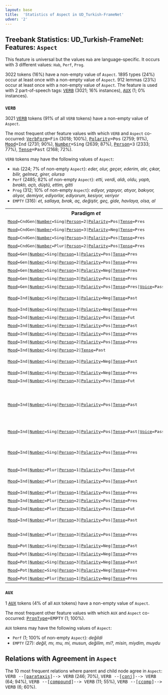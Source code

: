 ```yaml
---
layout: base
title:  'Statistics of Aspect in UD_Turkish-FrameNet'
udver: '2'
---
```


## Treebank Statistics: UD_Turkish-FrameNet: Features: `Aspect`

This feature is universal but the values `Hab` are language-specific.
It occurs with 3 different values: `Hab`, `Perf`, `Prog`.

3022 tokens (16%) have a non-empty value of `Aspect`.
1895 types (24%) occur at least once with a non-empty value of `Aspect`.
912 lemmas (23%) occur at least once with a non-empty value of `Aspect`.
The feature is used with 2 part-of-speech tags: <tt><a href="tr_framenet-pos-VERB.html">VERB</a></tt> (3021; 16% instances), <tt><a href="tr_framenet-pos-AUX.html">AUX</a></tt> (1; 0% instances).

### `VERB`

3021 <tt><a href="tr_framenet-pos-VERB.html">VERB</a></tt> tokens (91% of all `VERB` tokens) have a non-empty value of `Aspect`.

The most frequent other feature values with which `VERB` and `Aspect` co-occurred: <tt><a href="tr_framenet-feat-VerbForm.html">VerbForm</a></tt><tt>=Fin</tt> (3018; 100%), <tt><a href="tr_framenet-feat-Polarity.html">Polarity</a></tt><tt>=Pos</tt> (2759; 91%), <tt><a href="tr_framenet-feat-Mood.html">Mood</a></tt><tt>=Ind</tt> (2731; 90%), <tt><a href="tr_framenet-feat-Number.html">Number</a></tt><tt>=Sing</tt> (2639; 87%), <tt><a href="tr_framenet-feat-Person.html">Person</a></tt><tt>=3</tt> (2333; 77%), <tt><a href="tr_framenet-feat-Tense.html">Tense</a></tt><tt>=Past</tt> (2168; 72%).

`VERB` tokens may have the following values of `Aspect`:

* `Hab` (224; 7% of non-empty `Aspect`): <em>eder, olur, geçer, ederim, alır, çıkar, bilir, gelmez, girer, olursa</em>
* `Perf` (2485; 82% of non-empty `Aspect`): <em>etti, verdi, aldı, oldu, yaptı, bıraktı, açtı, düştü, ettim, gitti</em>
* `Prog` (312; 10% of non-empty `Aspect`): <em>ediyor, yapıyor, atıyor, bakıyor, alıyor, demiyor, ediyorlar, ediyorum, kesiyor, veriyor</em>
* `EMPTY` (316): <em>et, sallaya, bırak, aç, değiştir, geç, gide, havlaya, olsa, al</em>

<table>
  <tr><th>Paradigm <i>et</i></th><th><tt>Perf</tt></th><th><tt>Prog</tt></th><th><tt>Hab</tt></th></tr>
  <tr><td><tt><tt><a href="tr_framenet-feat-Mood.html">Mood</a></tt><tt>=CndGen</tt>|<tt><a href="tr_framenet-feat-Number.html">Number</a></tt><tt>=Sing</tt>|<tt><a href="tr_framenet-feat-Person.html">Person</a></tt><tt>=2</tt>|<tt><a href="tr_framenet-feat-Polarity.html">Polarity</a></tt><tt>=Pos</tt>|<tt><a href="tr_framenet-feat-Tense.html">Tense</a></tt><tt>=Pres</tt></tt></td><td></td><td></td><td><em>edersen</em></td></tr>
  <tr><td><tt><tt><a href="tr_framenet-feat-Mood.html">Mood</a></tt><tt>=CndGen</tt>|<tt><a href="tr_framenet-feat-Number.html">Number</a></tt><tt>=Sing</tt>|<tt><a href="tr_framenet-feat-Person.html">Person</a></tt><tt>=3</tt>|<tt><a href="tr_framenet-feat-Polarity.html">Polarity</a></tt><tt>=Neg</tt>|<tt><a href="tr_framenet-feat-Tense.html">Tense</a></tt><tt>=Pres</tt></tt></td><td></td><td></td><td><em>etmezse</em></td></tr>
  <tr><td><tt><tt><a href="tr_framenet-feat-Mood.html">Mood</a></tt><tt>=CndGen</tt>|<tt><a href="tr_framenet-feat-Number.html">Number</a></tt><tt>=Sing</tt>|<tt><a href="tr_framenet-feat-Person.html">Person</a></tt><tt>=3</tt>|<tt><a href="tr_framenet-feat-Polarity.html">Polarity</a></tt><tt>=Pos</tt>|<tt><a href="tr_framenet-feat-Tense.html">Tense</a></tt><tt>=Pres</tt></tt></td><td></td><td></td><td><em>ederse</em></td></tr>
  <tr><td><tt><tt><a href="tr_framenet-feat-Mood.html">Mood</a></tt><tt>=CndGen</tt>|<tt><a href="tr_framenet-feat-Number.html">Number</a></tt><tt>=Plur</tt>|<tt><a href="tr_framenet-feat-Person.html">Person</a></tt><tt>=2</tt>|<tt><a href="tr_framenet-feat-Polarity.html">Polarity</a></tt><tt>=Pos</tt>|<tt><a href="tr_framenet-feat-Tense.html">Tense</a></tt><tt>=Pres</tt></tt></td><td></td><td></td><td><em>ederseniz</em></td></tr>
  <tr><td><tt><tt><a href="tr_framenet-feat-Mood.html">Mood</a></tt><tt>=Gen</tt>|<tt><a href="tr_framenet-feat-Number.html">Number</a></tt><tt>=Sing</tt>|<tt><a href="tr_framenet-feat-Person.html">Person</a></tt><tt>=1</tt>|<tt><a href="tr_framenet-feat-Polarity.html">Polarity</a></tt><tt>=Pos</tt>|<tt><a href="tr_framenet-feat-Tense.html">Tense</a></tt><tt>=Pres</tt></tt></td><td></td><td></td><td><em>ederim</em></td></tr>
  <tr><td><tt><tt><a href="tr_framenet-feat-Mood.html">Mood</a></tt><tt>=Gen</tt>|<tt><a href="tr_framenet-feat-Number.html">Number</a></tt><tt>=Sing</tt>|<tt><a href="tr_framenet-feat-Person.html">Person</a></tt><tt>=2</tt>|<tt><a href="tr_framenet-feat-Polarity.html">Polarity</a></tt><tt>=Pos</tt>|<tt><a href="tr_framenet-feat-Tense.html">Tense</a></tt><tt>=Pres</tt></tt></td><td></td><td></td><td><em>edersin</em></td></tr>
  <tr><td><tt><tt><a href="tr_framenet-feat-Mood.html">Mood</a></tt><tt>=Gen</tt>|<tt><a href="tr_framenet-feat-Number.html">Number</a></tt><tt>=Sing</tt>|<tt><a href="tr_framenet-feat-Person.html">Person</a></tt><tt>=3</tt>|<tt><a href="tr_framenet-feat-Polarity.html">Polarity</a></tt><tt>=Neg</tt>|<tt><a href="tr_framenet-feat-Tense.html">Tense</a></tt><tt>=Pres</tt></tt></td><td></td><td></td><td><em>etmez</em></td></tr>
  <tr><td><tt><tt><a href="tr_framenet-feat-Mood.html">Mood</a></tt><tt>=Gen</tt>|<tt><a href="tr_framenet-feat-Number.html">Number</a></tt><tt>=Sing</tt>|<tt><a href="tr_framenet-feat-Person.html">Person</a></tt><tt>=3</tt>|<tt><a href="tr_framenet-feat-Polarity.html">Polarity</a></tt><tt>=Pos</tt>|<tt><a href="tr_framenet-feat-Tense.html">Tense</a></tt><tt>=Pres</tt></tt></td><td></td><td></td><td><em>eder</em></td></tr>
  <tr><td><tt><tt><a href="tr_framenet-feat-Mood.html">Mood</a></tt><tt>=Gen</tt>|<tt><a href="tr_framenet-feat-Number.html">Number</a></tt><tt>=Sing</tt>|<tt><a href="tr_framenet-feat-Person.html">Person</a></tt><tt>=3</tt>|<tt><a href="tr_framenet-feat-Polarity.html">Polarity</a></tt><tt>=Pos</tt>|<tt><a href="tr_framenet-feat-Tense.html">Tense</a></tt><tt>=Pres</tt>|<tt><a href="tr_framenet-feat-Voice.html">Voice</a></tt><tt>=Pass</tt></tt></td><td></td><td></td><td><em>edilir</em></td></tr>
  <tr><td><tt><tt><a href="tr_framenet-feat-Mood.html">Mood</a></tt><tt>=Ind</tt>|<tt><a href="tr_framenet-feat-Number.html">Number</a></tt><tt>=Sing</tt>|<tt><a href="tr_framenet-feat-Person.html">Person</a></tt><tt>=1</tt>|<tt><a href="tr_framenet-feat-Polarity.html">Polarity</a></tt><tt>=Neg</tt>|<tt><a href="tr_framenet-feat-Tense.html">Tense</a></tt><tt>=Past</tt></tt></td><td><em>etmedim, etmezdim</em></td><td></td><td></td></tr>
  <tr><td><tt><tt><a href="tr_framenet-feat-Mood.html">Mood</a></tt><tt>=Ind</tt>|<tt><a href="tr_framenet-feat-Number.html">Number</a></tt><tt>=Sing</tt>|<tt><a href="tr_framenet-feat-Person.html">Person</a></tt><tt>=1</tt>|<tt><a href="tr_framenet-feat-Polarity.html">Polarity</a></tt><tt>=Neg</tt>|<tt><a href="tr_framenet-feat-Tense.html">Tense</a></tt><tt>=Pres</tt></tt></td><td></td><td><em>etmiyorum</em></td><td></td></tr>
  <tr><td><tt><tt><a href="tr_framenet-feat-Mood.html">Mood</a></tt><tt>=Ind</tt>|<tt><a href="tr_framenet-feat-Number.html">Number</a></tt><tt>=Sing</tt>|<tt><a href="tr_framenet-feat-Person.html">Person</a></tt><tt>=1</tt>|<tt><a href="tr_framenet-feat-Polarity.html">Polarity</a></tt><tt>=Pos</tt>|<tt><a href="tr_framenet-feat-Tense.html">Tense</a></tt><tt>=Fut</tt></tt></td><td><em>edeceğim</em></td><td></td><td></td></tr>
  <tr><td><tt><tt><a href="tr_framenet-feat-Mood.html">Mood</a></tt><tt>=Ind</tt>|<tt><a href="tr_framenet-feat-Number.html">Number</a></tt><tt>=Sing</tt>|<tt><a href="tr_framenet-feat-Person.html">Person</a></tt><tt>=1</tt>|<tt><a href="tr_framenet-feat-Polarity.html">Polarity</a></tt><tt>=Pos</tt>|<tt><a href="tr_framenet-feat-Tense.html">Tense</a></tt><tt>=Past</tt></tt></td><td><em>ettim</em></td><td></td><td></td></tr>
  <tr><td><tt><tt><a href="tr_framenet-feat-Mood.html">Mood</a></tt><tt>=Ind</tt>|<tt><a href="tr_framenet-feat-Number.html">Number</a></tt><tt>=Sing</tt>|<tt><a href="tr_framenet-feat-Person.html">Person</a></tt><tt>=1</tt>|<tt><a href="tr_framenet-feat-Polarity.html">Polarity</a></tt><tt>=Pos</tt>|<tt><a href="tr_framenet-feat-Tense.html">Tense</a></tt><tt>=Pres</tt></tt></td><td></td><td><em>ediyorum</em></td><td></td></tr>
  <tr><td><tt><tt><a href="tr_framenet-feat-Mood.html">Mood</a></tt><tt>=Ind</tt>|<tt><a href="tr_framenet-feat-Number.html">Number</a></tt><tt>=Sing</tt>|<tt><a href="tr_framenet-feat-Person.html">Person</a></tt><tt>=2</tt>|<tt><a href="tr_framenet-feat-Polarity.html">Polarity</a></tt><tt>=Pos</tt>|<tt><a href="tr_framenet-feat-Tense.html">Tense</a></tt><tt>=Pres</tt></tt></td><td></td><td><em>ediyorsun</em></td><td></td></tr>
  <tr><td><tt><tt><a href="tr_framenet-feat-Mood.html">Mood</a></tt><tt>=Ind</tt>|<tt><a href="tr_framenet-feat-Number.html">Number</a></tt><tt>=Sing</tt>|<tt><a href="tr_framenet-feat-Person.html">Person</a></tt><tt>=2</tt>|<tt><a href="tr_framenet-feat-Tense.html">Tense</a></tt><tt>=Past</tt></tt></td><td><em>ettin</em></td><td></td><td></td></tr>
  <tr><td><tt><tt><a href="tr_framenet-feat-Mood.html">Mood</a></tt><tt>=Ind</tt>|<tt><a href="tr_framenet-feat-Number.html">Number</a></tt><tt>=Sing</tt>|<tt><a href="tr_framenet-feat-Person.html">Person</a></tt><tt>=3</tt>|<tt><a href="tr_framenet-feat-Polarity.html">Polarity</a></tt><tt>=Neg</tt>|<tt><a href="tr_framenet-feat-Tense.html">Tense</a></tt><tt>=Past</tt></tt></td><td><em>etmedi, etmezdi</em></td><td></td><td></td></tr>
  <tr><td><tt><tt><a href="tr_framenet-feat-Mood.html">Mood</a></tt><tt>=Ind</tt>|<tt><a href="tr_framenet-feat-Number.html">Number</a></tt><tt>=Sing</tt>|<tt><a href="tr_framenet-feat-Person.html">Person</a></tt><tt>=3</tt>|<tt><a href="tr_framenet-feat-Polarity.html">Polarity</a></tt><tt>=Neg</tt>|<tt><a href="tr_framenet-feat-Tense.html">Tense</a></tt><tt>=Pres</tt></tt></td><td></td><td><em>etmiyor</em></td><td></td></tr>
  <tr><td><tt><tt><a href="tr_framenet-feat-Mood.html">Mood</a></tt><tt>=Ind</tt>|<tt><a href="tr_framenet-feat-Number.html">Number</a></tt><tt>=Sing</tt>|<tt><a href="tr_framenet-feat-Person.html">Person</a></tt><tt>=3</tt>|<tt><a href="tr_framenet-feat-Polarity.html">Polarity</a></tt><tt>=Pos</tt>|<tt><a href="tr_framenet-feat-Tense.html">Tense</a></tt><tt>=Fut</tt></tt></td><td><em>edecek</em></td><td></td><td></td></tr>
  <tr><td><tt><tt><a href="tr_framenet-feat-Mood.html">Mood</a></tt><tt>=Ind</tt>|<tt><a href="tr_framenet-feat-Number.html">Number</a></tt><tt>=Sing</tt>|<tt><a href="tr_framenet-feat-Person.html">Person</a></tt><tt>=3</tt>|<tt><a href="tr_framenet-feat-Polarity.html">Polarity</a></tt><tt>=Pos</tt>|<tt><a href="tr_framenet-feat-Tense.html">Tense</a></tt><tt>=Past</tt></tt></td><td><em>etti, ediyordu, etmişti, edecekti, ederdi, etmekteydi</em></td><td></td><td></td></tr>
  <tr><td><tt><tt><a href="tr_framenet-feat-Mood.html">Mood</a></tt><tt>=Ind</tt>|<tt><a href="tr_framenet-feat-Number.html">Number</a></tt><tt>=Sing</tt>|<tt><a href="tr_framenet-feat-Person.html">Person</a></tt><tt>=3</tt>|<tt><a href="tr_framenet-feat-Polarity.html">Polarity</a></tt><tt>=Pos</tt>|<tt><a href="tr_framenet-feat-Tense.html">Tense</a></tt><tt>=Past</tt>|<tt><a href="tr_framenet-feat-Voice.html">Voice</a></tt><tt>=Pass</tt></tt></td><td><em>edildi, edilmişti</em></td><td></td><td></td></tr>
  <tr><td><tt><tt><a href="tr_framenet-feat-Mood.html">Mood</a></tt><tt>=Ind</tt>|<tt><a href="tr_framenet-feat-Number.html">Number</a></tt><tt>=Sing</tt>|<tt><a href="tr_framenet-feat-Person.html">Person</a></tt><tt>=3</tt>|<tt><a href="tr_framenet-feat-Polarity.html">Polarity</a></tt><tt>=Pos</tt>|<tt><a href="tr_framenet-feat-Tense.html">Tense</a></tt><tt>=Pres</tt></tt></td><td><em>etmiş, etmiştir, edermiş, ediyormuş</em></td><td><em>ediyor</em></td><td></td></tr>
  <tr><td><tt><tt><a href="tr_framenet-feat-Mood.html">Mood</a></tt><tt>=Ind</tt>|<tt><a href="tr_framenet-feat-Number.html">Number</a></tt><tt>=Plur</tt>|<tt><a href="tr_framenet-feat-Person.html">Person</a></tt><tt>=1</tt>|<tt><a href="tr_framenet-feat-Polarity.html">Polarity</a></tt><tt>=Pos</tt>|<tt><a href="tr_framenet-feat-Tense.html">Tense</a></tt><tt>=Fut</tt></tt></td><td><em>edeceğiz</em></td><td></td><td></td></tr>
  <tr><td><tt><tt><a href="tr_framenet-feat-Mood.html">Mood</a></tt><tt>=Ind</tt>|<tt><a href="tr_framenet-feat-Number.html">Number</a></tt><tt>=Plur</tt>|<tt><a href="tr_framenet-feat-Person.html">Person</a></tt><tt>=1</tt>|<tt><a href="tr_framenet-feat-Polarity.html">Polarity</a></tt><tt>=Pos</tt>|<tt><a href="tr_framenet-feat-Tense.html">Tense</a></tt><tt>=Past</tt></tt></td><td><em>ettik, etmiştik</em></td><td></td><td></td></tr>
  <tr><td><tt><tt><a href="tr_framenet-feat-Mood.html">Mood</a></tt><tt>=Ind</tt>|<tt><a href="tr_framenet-feat-Number.html">Number</a></tt><tt>=Plur</tt>|<tt><a href="tr_framenet-feat-Person.html">Person</a></tt><tt>=1</tt>|<tt><a href="tr_framenet-feat-Polarity.html">Polarity</a></tt><tt>=Pos</tt>|<tt><a href="tr_framenet-feat-Tense.html">Tense</a></tt><tt>=Pres</tt></tt></td><td><em>etmişiz</em></td><td><em>ediyoruz</em></td><td></td></tr>
  <tr><td><tt><tt><a href="tr_framenet-feat-Mood.html">Mood</a></tt><tt>=Ind</tt>|<tt><a href="tr_framenet-feat-Number.html">Number</a></tt><tt>=Plur</tt>|<tt><a href="tr_framenet-feat-Person.html">Person</a></tt><tt>=2</tt>|<tt><a href="tr_framenet-feat-Polarity.html">Polarity</a></tt><tt>=Pos</tt>|<tt><a href="tr_framenet-feat-Tense.html">Tense</a></tt><tt>=Pres</tt></tt></td><td></td><td><em>ediyorsunuz</em></td><td></td></tr>
  <tr><td><tt><tt><a href="tr_framenet-feat-Mood.html">Mood</a></tt><tt>=Ind</tt>|<tt><a href="tr_framenet-feat-Number.html">Number</a></tt><tt>=Plur</tt>|<tt><a href="tr_framenet-feat-Person.html">Person</a></tt><tt>=3</tt>|<tt><a href="tr_framenet-feat-Polarity.html">Polarity</a></tt><tt>=Pos</tt>|<tt><a href="tr_framenet-feat-Tense.html">Tense</a></tt><tt>=Fut</tt></tt></td><td><em>edecekler</em></td><td></td><td></td></tr>
  <tr><td><tt><tt><a href="tr_framenet-feat-Mood.html">Mood</a></tt><tt>=Ind</tt>|<tt><a href="tr_framenet-feat-Number.html">Number</a></tt><tt>=Plur</tt>|<tt><a href="tr_framenet-feat-Person.html">Person</a></tt><tt>=3</tt>|<tt><a href="tr_framenet-feat-Polarity.html">Polarity</a></tt><tt>=Pos</tt>|<tt><a href="tr_framenet-feat-Tense.html">Tense</a></tt><tt>=Past</tt></tt></td><td><em>ettiler, ediyorlardı</em></td><td></td><td></td></tr>
  <tr><td><tt><tt><a href="tr_framenet-feat-Mood.html">Mood</a></tt><tt>=Ind</tt>|<tt><a href="tr_framenet-feat-Number.html">Number</a></tt><tt>=Plur</tt>|<tt><a href="tr_framenet-feat-Person.html">Person</a></tt><tt>=3</tt>|<tt><a href="tr_framenet-feat-Polarity.html">Polarity</a></tt><tt>=Pos</tt>|<tt><a href="tr_framenet-feat-Tense.html">Tense</a></tt><tt>=Pres</tt></tt></td><td><em>ediyorlarmış, etmişler</em></td><td><em>ediyorlar</em></td><td></td></tr>
  <tr><td><tt><tt><a href="tr_framenet-feat-Mood.html">Mood</a></tt><tt>=Pot</tt>|<tt><a href="tr_framenet-feat-Number.html">Number</a></tt><tt>=Sing</tt>|<tt><a href="tr_framenet-feat-Person.html">Person</a></tt><tt>=1</tt>|<tt><a href="tr_framenet-feat-Polarity.html">Polarity</a></tt><tt>=Neg</tt>|<tt><a href="tr_framenet-feat-Tense.html">Tense</a></tt><tt>=Past</tt></tt></td><td><em>edemedim</em></td><td></td><td></td></tr>
  <tr><td><tt><tt><a href="tr_framenet-feat-Mood.html">Mood</a></tt><tt>=Pot</tt>|<tt><a href="tr_framenet-feat-Number.html">Number</a></tt><tt>=Sing</tt>|<tt><a href="tr_framenet-feat-Person.html">Person</a></tt><tt>=1</tt>|<tt><a href="tr_framenet-feat-Polarity.html">Polarity</a></tt><tt>=Neg</tt>|<tt><a href="tr_framenet-feat-Tense.html">Tense</a></tt><tt>=Pres</tt></tt></td><td></td><td><em>edemiyorum</em></td><td></td></tr>
  <tr><td><tt><tt><a href="tr_framenet-feat-Mood.html">Mood</a></tt><tt>=Pot</tt>|<tt><a href="tr_framenet-feat-Number.html">Number</a></tt><tt>=Sing</tt>|<tt><a href="tr_framenet-feat-Person.html">Person</a></tt><tt>=3</tt>|<tt><a href="tr_framenet-feat-Polarity.html">Polarity</a></tt><tt>=Neg</tt>|<tt><a href="tr_framenet-feat-Tense.html">Tense</a></tt><tt>=Past</tt></tt></td><td><em>edemedi</em></td><td></td><td></td></tr>
  <tr><td><tt><tt><a href="tr_framenet-feat-Mood.html">Mood</a></tt><tt>=Pot</tt>|<tt><a href="tr_framenet-feat-Number.html">Number</a></tt><tt>=Sing</tt>|<tt><a href="tr_framenet-feat-Person.html">Person</a></tt><tt>=3</tt>|<tt><a href="tr_framenet-feat-Polarity.html">Polarity</a></tt><tt>=Neg</tt>|<tt><a href="tr_framenet-feat-Tense.html">Tense</a></tt><tt>=Pres</tt></tt></td><td><em>edememiş</em></td><td><em>edemiyor</em></td><td></td></tr>
  <tr><td><tt><tt><a href="tr_framenet-feat-Mood.html">Mood</a></tt><tt>=Pot</tt>|<tt><a href="tr_framenet-feat-Number.html">Number</a></tt><tt>=Plur</tt>|<tt><a href="tr_framenet-feat-Person.html">Person</a></tt><tt>=1</tt>|<tt><a href="tr_framenet-feat-Polarity.html">Polarity</a></tt><tt>=Neg</tt>|<tt><a href="tr_framenet-feat-Tense.html">Tense</a></tt><tt>=Pres</tt></tt></td><td></td><td><em>edemiyoruz</em></td><td></td></tr>
</table>

### `AUX`

1 <tt><a href="tr_framenet-pos-AUX.html">AUX</a></tt> tokens (4% of all `AUX` tokens) have a non-empty value of `Aspect`.

The most frequent other feature values with which `AUX` and `Aspect` co-occurred: <tt><a href="tr_framenet-feat-PronType.html">PronType</a></tt><tt>=EMPTY</tt> (1; 100%).

`AUX` tokens may have the following values of `Aspect`:

* `Perf` (1; 100% of non-empty `Aspect`): <em>değildi</em>
* `EMPTY` (27): <em>değil, mı, mu, mi, musun, değilim, mi?, misin, miydim, muydu</em>

## Relations with Agreement in `Aspect`

The 10 most frequent relations where parent and child node agree in `Aspect`:
<tt>VERB --[<tt><a href="tr_framenet-dep-parataxis.html">parataxis</a></tt>]--> VERB</tt> (246; 70%),
<tt>VERB --[<tt><a href="tr_framenet-dep-conj.html">conj</a></tt>]--> VERB</tt> (64; 94%),
<tt>VERB --[<tt><a href="tr_framenet-dep-compound.html">compound</a></tt>]--> VERB</tt> (11; 55%),
<tt>VERB --[<tt><a href="tr_framenet-dep-ccomp.html">ccomp</a></tt>]--> VERB</tt> (6; 60%).

